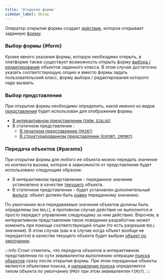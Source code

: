 ```yaml
---
title: 'Открытие формы'
sidebar_label: Обзор
---
```


Оператор *открытия формы* создает [действие](Actions.md), которое открывает заданную [форму](Forms.md).

### Выбор формы {#form}

Кроме явного указания формы, которую необходимо открыть, в платформе также существует возможность открыть форму [выбора / редактирования](Interactive_view.md#edtClass) объектов заданного класса. В этом случае достаточно указать соответствующую опцию и вместо формы задать пользовательский класс, форму выбора / редактирования которого надо вызвать.

### Выбор представления

При открытии формы необходимо определить, какой именно из видов [представления](Form_views.md) будет использован для отображения формы:

-   [В интерактивном представлении (`SHOW`, `DIALOG`)](In_an_interactive_view_SHOW_DIALOG.md)
-   В статичном представлении :
    -   [В печатном представлении (`PRINT`)](In_a_print_view_PRINT.md)
    -   [В структурированном представлении (`EXPORT`, `IMPORT`)](In_a_structured_view_EXPORT_IMPORT.md)

### Передача объектов {#params}

При открытии формы для любого ее объекта можно передать значение из контекста вызова, которое в зависимости от представления будет использовано следующим образом:

-   В интерактивном представлении - переданное значение установлено в качестве [текущего](Form_structure.md#currentObject) объекта.
-   В статичном представлении - будет установлен дополнительный [фильтр](Form_structure.md#filters): объект должен быть [равен](Comparison_operators_=_etc.md) переданному значению.

По умолчанию все передаваемые значения объектов должны быть определены (не `NULL`), в противном случае действие не выполнится и просто передаст управление следующему за ним действию. Впрочем, в интерактивном представлении такое поведение разработчик может изменить при помощи соответствующей опции (то есть разрешив `NULL` значения). В этом случае (как и в случае когда объект вообще не передается) в качестве текущего объекта будет выбран [объект по умолчанию](Interactive_view.md#defaultobject). 


:::info
Стоит отметить, что передача объектов в интерактивном представлении по сути эквивалентна выполнению операции [поиска объектов](Search_SEEK.md) сразу после открытия формы. При этом переданные объекты являются объектами поиска, а [направление поиска](Search_SEEK.md#direction) определяется типом объекта по умолчанию (`PREV` при этом эквивалентен `FIRST`).
:::
